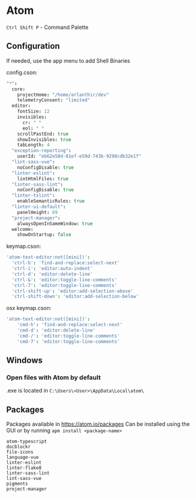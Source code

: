 # Atom

`Ctrl Shift P` - Command Palette

## Configuration

If needed, use the app menu to add Shell Binaries

config.cson:

```cson
"*":
  core:
    projectHome: "/home/arlanthir/dev"
    telemetryConsent: "limited"
  editor:
    fontSize: 12
    invisibles:
      cr: " "
      eol: " "
    scrollPastEnd: true
    showInvisibles: true
    tabLength: 4
  "exception-reporting":
    userId: "eb62e58d-81ef-e59d-743b-9298cdb32e1f"
  "lint-sass-vue":
    noConfigDisable: true
  "linter-eslint":
    lintHtmlFiles: true
  "linter-sass-lint":
    noConfigDisable: true
  "linter-tslint":
    enableSemanticRules: true
  "linter-ui-default":
    panelHeight: 69
  "project-manager":
    alwaysOpenInSameWindow: true
  welcome:
    showOnStartup: false
```

keymap.cson:

```cson
'atom-text-editor:not([mini])':
  'ctrl-h': 'find-and-replace:select-next'
  'ctrl-i': 'editor:auto-indent'
  'ctrl-d': 'editor:delete-line'
  'ctrl-&': 'editor:toggle-line-comments'
  'ctrl-7': 'editor:toggle-line-comments'
  'ctrl-shift-up': 'editor:add-selection-above'
  'ctrl-shift-down': 'editor:add-selection-below'
```

osx keymap.cson:

```cson
'atom-text-editor:not([mini])':
    'cmd-h': 'find-and-replace:select-next'
    'cmd-d': 'editor:delete-line'
    'cmd-/': 'editor:toggle-line-comments'
    'cmd-7': 'editor:toggle-line-comments'
```

## Windows

### Open files with Atom by default
.exe is located in `C:\Users\<User>\AppData\Local\atom\`

## Packages
Packages available in https://atom.io/packages
Can be installed using the GUI or by running
`apm install <package-name>`

```
atom-typescript
docblockr
file-icons
language-vue
linter-eslint
linter-flake8
linter-sass-lint
lint-sass-vue
pigments
project-manager
```
